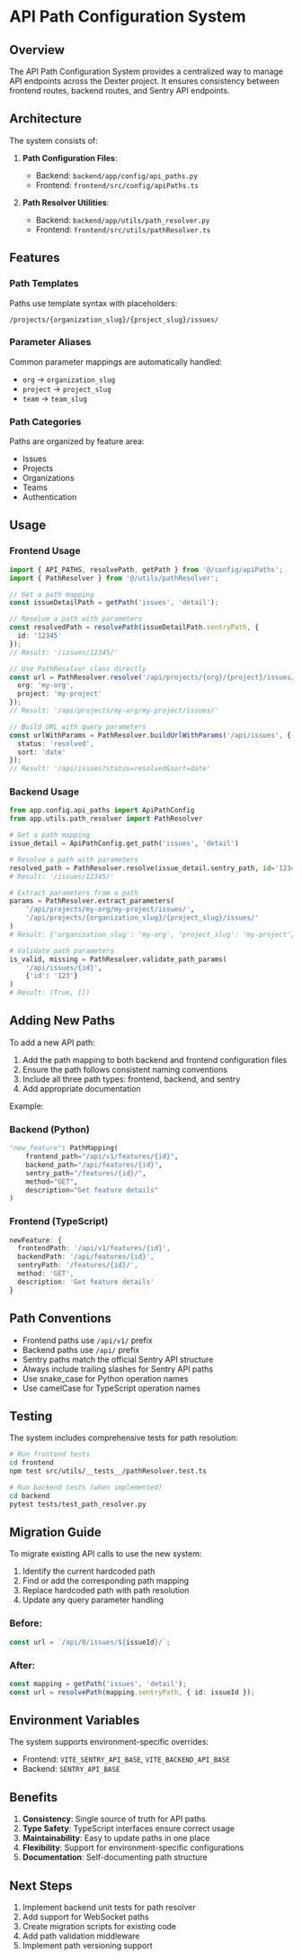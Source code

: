 # API Path Configuration System

## Overview

The API Path Configuration System provides a centralized way to manage API endpoints across the Dexter project. It ensures consistency between frontend routes, backend routes, and Sentry API endpoints.

## Architecture

The system consists of:

1. **Path Configuration Files**:
   - Backend: `backend/app/config/api_paths.py`
   - Frontend: `frontend/src/config/apiPaths.ts`

2. **Path Resolver Utilities**:
   - Backend: `backend/app/utils/path_resolver.py`
   - Frontend: `frontend/src/utils/pathResolver.ts`

## Features

### Path Templates

Paths use template syntax with placeholders:
```
/projects/{organization_slug}/{project_slug}/issues/
```

### Parameter Aliases

Common parameter mappings are automatically handled:
- `org` → `organization_slug`
- `project` → `project_slug`  
- `team` → `team_slug`

### Path Categories

Paths are organized by feature area:
- Issues
- Projects
- Organizations
- Teams
- Authentication

## Usage

### Frontend Usage

```typescript
import { API_PATHS, resolvePath, getPath } from '@/config/apiPaths';
import { PathResolver } from '@/utils/pathResolver';

// Get a path mapping
const issueDetailPath = getPath('issues', 'detail');

// Resolve a path with parameters
const resolvedPath = resolvePath(issueDetailPath.sentryPath, {
  id: '12345'
});
// Result: '/issues/12345/'

// Use PathResolver class directly
const url = PathResolver.resolve('/api/projects/{org}/{project}/issues/', {
  org: 'my-org',
  project: 'my-project'
});
// Result: '/api/projects/my-org/my-project/issues/'

// Build URL with query parameters
const urlWithParams = PathResolver.buildUrlWithParams('/api/issues', {
  status: 'resolved',
  sort: 'date'
});
// Result: '/api/issues?status=resolved&sort=date'
```

### Backend Usage

```python
from app.config.api_paths import ApiPathConfig
from app.utils.path_resolver import PathResolver

# Get a path mapping
issue_detail = ApiPathConfig.get_path('issues', 'detail')

# Resolve a path with parameters
resolved_path = PathResolver.resolve(issue_detail.sentry_path, id='12345')
# Result: '/issues/12345/'

# Extract parameters from a path
params = PathResolver.extract_parameters(
    '/api/projects/my-org/my-project/issues/',
    '/api/projects/{organization_slug}/{project_slug}/issues/'
)
# Result: {'organization_slug': 'my-org', 'project_slug': 'my-project'}

# Validate path parameters
is_valid, missing = PathResolver.validate_path_params(
    '/api/issues/{id}',
    {'id': '123'}
)
# Result: (True, [])
```

## Adding New Paths

To add a new API path:

1. Add the path mapping to both backend and frontend configuration files
2. Ensure the path follows consistent naming conventions
3. Include all three path types: frontend, backend, and sentry
4. Add appropriate documentation

Example:

### Backend (Python)
```python
"new_feature": PathMapping(
    frontend_path="/api/v1/features/{id}",
    backend_path="/api/features/{id}",
    sentry_path="/features/{id}/",
    method="GET",
    description="Get feature details"
)
```

### Frontend (TypeScript)
```typescript
newFeature: {
  frontendPath: '/api/v1/features/{id}',
  backendPath: '/api/features/{id}',
  sentryPath: '/features/{id}/',
  method: 'GET',
  description: 'Get feature details'
}
```

## Path Conventions

- Frontend paths use `/api/v1/` prefix
- Backend paths use `/api/` prefix
- Sentry paths match the official Sentry API structure
- Always include trailing slashes for Sentry API paths
- Use snake_case for Python operation names
- Use camelCase for TypeScript operation names

## Testing

The system includes comprehensive tests for path resolution:

```bash
# Run frontend tests
cd frontend
npm test src/utils/__tests__/pathResolver.test.ts

# Run backend tests (when implemented)
cd backend
pytest tests/test_path_resolver.py
```

## Migration Guide

To migrate existing API calls to use the new system:

1. Identify the current hardcoded path
2. Find or add the corresponding path mapping
3. Replace hardcoded path with path resolution
4. Update any query parameter handling

### Before:
```typescript
const url = `/api/0/issues/${issueId}/`;
```

### After:
```typescript
const mapping = getPath('issues', 'detail');
const url = resolvePath(mapping.sentryPath, { id: issueId });
```

## Environment Variables

The system supports environment-specific overrides:

- Frontend: `VITE_SENTRY_API_BASE`, `VITE_BACKEND_API_BASE`
- Backend: `SENTRY_API_BASE`

## Benefits

1. **Consistency**: Single source of truth for API paths
2. **Type Safety**: TypeScript interfaces ensure correct usage
3. **Maintainability**: Easy to update paths in one place
4. **Flexibility**: Support for environment-specific configurations
5. **Documentation**: Self-documenting path structure

## Next Steps

1. Implement backend unit tests for path resolver
2. Add support for WebSocket paths
3. Create migration scripts for existing code
4. Add path validation middleware
5. Implement path versioning support
